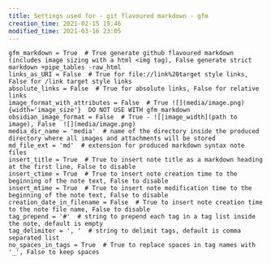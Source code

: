 ```yaml
---
title: Settings used for - git flavoured markdown - gfm
creation_time: 2021-02-15 19:46
modified_time: 2021-03-16 23:05
---
```


    gfm_markdown = True  # True generate github flavoured markdown (includes image sizing with a html <img tag), False generate strict markdown +pipe_tables -raw_html
    links_as_URI = False  # True for file://link%20target style links, False for /link target style links
    absolute_links = False  # True for absolute links, False for relative links
    image_format_with_attributes = False  # True ![](media/image.png){width='image_size'}  DO NOT USE WITH gfm_markdown
    obsidian_image_format = False  # True - ![|image_width](path to image), False  ![](media/image.png)
    media_dir_name = 'media'  # name of the directory inside the produced directory where all images and attachments will be stored
    md_file_ext = 'md'  # extension for produced markdown syntax note files
    insert_title = True  # True to insert note title as a markdown heading at the first line, False to disable
    insert_ctime = True  # True to insert note creation time to the beginning of the note text, False to disable
    insert_mtime = True  # True to insert note modification time to the beginning of the note text, False to disable
    creation_date_in_filename = False  # True to insert note creation time to the note file name, False to disable
    tag_prepend = '#'  # string to prepend each tag in a tag list inside the note, default is empty
    tag_delimiter = ', '  # string to delimit tags, default is comma separated list
    no_spaces_in_tags = True  # True to replace spaces in tag names with '_', False to keep spaces

